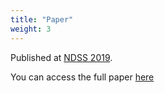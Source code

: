 ```yaml
---
title: "Paper"
weight: 3
---
```


Published at [NDSS 2019](https://www.ndss-symposium.org/wp-content/uploads/2019/02/ndss2019_07B-1_Tajik_paper.pdf).

You can access the full paper [here](home/tpe_ndss19.pdf)
